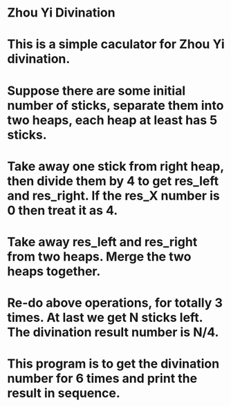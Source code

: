 # Zhou Yi Divination
# This is a simple caculator for Zhou Yi divination.
# Suppose there are some initial number of sticks, separate them into two heaps, each heap at least has 5 sticks.
# Take away one stick from right heap, then divide them by 4 to get res_left and res_right. If the res_X number is 0 then treat it as 4.
# Take away res_left and res_right from two heaps. Merge the two heaps together.
# Re-do above operations, for totally 3 times. At last we get N sticks left. The divination result number is N/4.
# This program is to get the divination number for 6 times and print the result in sequence.
